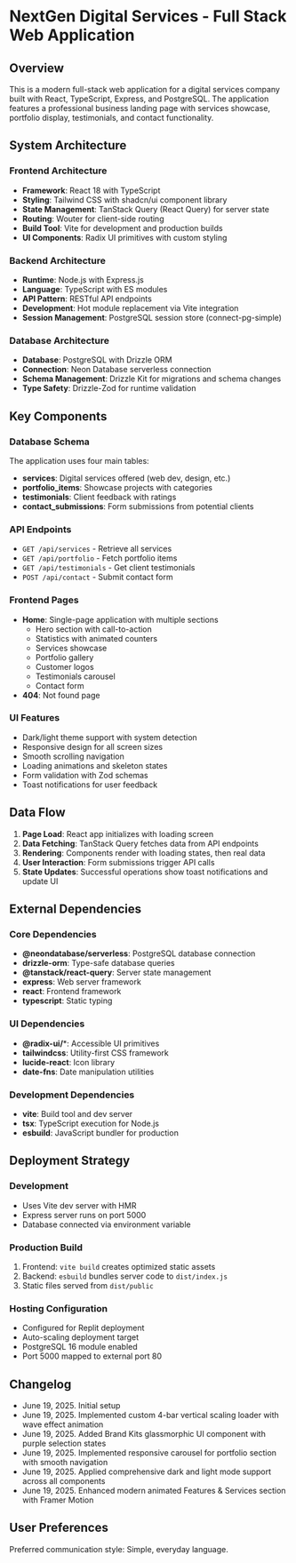 # NextGen Digital Services - Full Stack Web Application

## Overview

This is a modern full-stack web application for a digital services company built with React, TypeScript, Express, and PostgreSQL. The application features a professional business landing page with services showcase, portfolio display, testimonials, and contact functionality.

## System Architecture

### Frontend Architecture
- **Framework**: React 18 with TypeScript
- **Styling**: Tailwind CSS with shadcn/ui component library
- **State Management**: TanStack Query (React Query) for server state
- **Routing**: Wouter for client-side routing
- **Build Tool**: Vite for development and production builds
- **UI Components**: Radix UI primitives with custom styling

### Backend Architecture
- **Runtime**: Node.js with Express.js
- **Language**: TypeScript with ES modules
- **API Pattern**: RESTful API endpoints
- **Development**: Hot module replacement via Vite integration
- **Session Management**: PostgreSQL session store (connect-pg-simple)

### Database Architecture
- **Database**: PostgreSQL with Drizzle ORM
- **Connection**: Neon Database serverless connection
- **Schema Management**: Drizzle Kit for migrations and schema changes
- **Type Safety**: Drizzle-Zod for runtime validation

## Key Components

### Database Schema
The application uses four main tables:
- **services**: Digital services offered (web dev, design, etc.)
- **portfolio_items**: Showcase projects with categories
- **testimonials**: Client feedback with ratings
- **contact_submissions**: Form submissions from potential clients

### API Endpoints
- `GET /api/services` - Retrieve all services
- `GET /api/portfolio` - Fetch portfolio items
- `GET /api/testimonials` - Get client testimonials
- `POST /api/contact` - Submit contact form

### Frontend Pages
- **Home**: Single-page application with multiple sections
  - Hero section with call-to-action
  - Statistics with animated counters
  - Services showcase
  - Portfolio gallery
  - Customer logos
  - Testimonials carousel
  - Contact form
- **404**: Not found page

### UI Features
- Dark/light theme support with system detection
- Responsive design for all screen sizes
- Smooth scrolling navigation
- Loading animations and skeleton states
- Form validation with Zod schemas
- Toast notifications for user feedback

## Data Flow

1. **Page Load**: React app initializes with loading screen
2. **Data Fetching**: TanStack Query fetches data from API endpoints
3. **Rendering**: Components render with loading states, then real data
4. **User Interaction**: Form submissions trigger API calls
5. **State Updates**: Successful operations show toast notifications and update UI

## External Dependencies

### Core Dependencies
- **@neondatabase/serverless**: PostgreSQL database connection
- **drizzle-orm**: Type-safe database queries
- **@tanstack/react-query**: Server state management
- **express**: Web server framework
- **react**: Frontend framework
- **typescript**: Static typing

### UI Dependencies
- **@radix-ui/***: Accessible UI primitives
- **tailwindcss**: Utility-first CSS framework
- **lucide-react**: Icon library
- **date-fns**: Date manipulation utilities

### Development Dependencies
- **vite**: Build tool and dev server
- **tsx**: TypeScript execution for Node.js
- **esbuild**: JavaScript bundler for production

## Deployment Strategy

### Development
- Uses Vite dev server with HMR
- Express server runs on port 5000
- Database connected via environment variable

### Production Build
1. Frontend: `vite build` creates optimized static assets
2. Backend: `esbuild` bundles server code to `dist/index.js`
3. Static files served from `dist/public`

### Hosting Configuration
- Configured for Replit deployment
- Auto-scaling deployment target
- PostgreSQL 16 module enabled
- Port 5000 mapped to external port 80

## Changelog
- June 19, 2025. Initial setup
- June 19, 2025. Implemented custom 4-bar vertical scaling loader with wave effect animation
- June 19, 2025. Added Brand Kits glassmorphic UI component with purple selection states
- June 19, 2025. Implemented responsive carousel for portfolio section with smooth navigation
- June 19, 2025. Applied comprehensive dark and light mode support across all components
- June 19, 2025. Enhanced modern animated Features & Services section with Framer Motion

## User Preferences

Preferred communication style: Simple, everyday language.